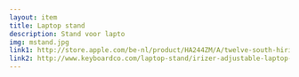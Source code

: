 ```yaml
--- 
layout: item
title: Laptop stand
description: Stand voor lapto 
img: mstand.jpg
link1: http://store.apple.com/be-nl/product/HA244ZM/A/twelve-south-hirise-standaard
link2: http://www.keyboardco.com/laptop-stand/irizer-adjustable-laptop-stand.asp
---
```

